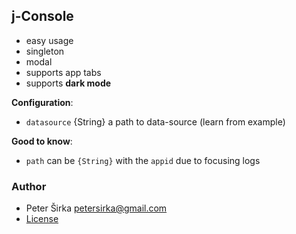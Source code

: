 ## j-Console

- easy usage
- singleton
- modal
- supports app tabs
- supports __dark mode__

__Configuration__:

- `datasource` {String} a path to data-source (learn from example)

__Good to know__:

- `path` can be `{String}` with the `appid` due to focusing logs

### Author

- Peter Širka <petersirka@gmail.com>
- [License](https://www.totaljs.com/license/)